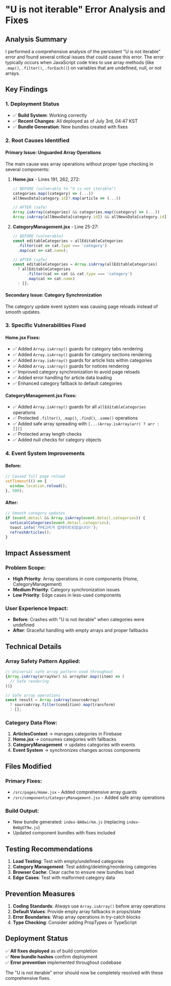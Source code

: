 # "U is not iterable" Error Analysis and Fixes

## Analysis Summary

I performed a comprehensive analysis of the persistent "U is not iterable" error and found several critical issues that could cause this error. The error typically occurs when JavaScript code tries to use array methods (like `.map()`, `.filter()`, `.forEach()`) on variables that are undefined, null, or not arrays.

## Key Findings

### 1. **Deployment Status**
- ✅ **Build System**: Working correctly
- ✅ **Recent Changes**: All deployed as of July 3rd, 04:47 KST  
- ✅ **Bundle Generation**: New bundles created with fixes

### 2. **Root Causes Identified**

#### **Primary Issue: Unguarded Array Operations**
The main cause was array operations without proper type checking in several components:

1. **Home.jsx** - Lines 191, 262, 272:
   ```javascript
   // BEFORE (vulnerable to "U is not iterable")
   categories.map((category) => (...))
   allNewsData[category.id]?.map(article => (...))
   
   // AFTER (safe)
   Array.isArray(categories) && categories.map((category) => (...))
   Array.isArray(allNewsData[category.id]) && allNewsData[category.id].map(article => (...))
   ```

2. **CategoryManagement.jsx** - Line 25-27:
   ```javascript
   // BEFORE (vulnerable)
   const editableCategories = allEditableCategories
     .filter(cat => cat.type === 'category')
     .map(cat => cat.name);
   
   // AFTER (safe)
   const editableCategories = Array.isArray(allEditableCategories) 
     ? allEditableCategories
         .filter(cat => cat && cat.type === 'category')
         .map(cat => cat.name)
     : [];
   ```

#### **Secondary Issue: Category Synchronization**
The category update event system was causing page reloads instead of smooth updates.

### 3. **Specific Vulnerabilities Fixed**

#### **Home.jsx Fixes:**
- ✅ Added `Array.isArray()` guards for category tabs rendering
- ✅ Added `Array.isArray()` guards for category sections rendering  
- ✅ Added `Array.isArray()` guards for article lists within categories
- ✅ Added `Array.isArray()` guards for notices rendering
- ✅ Improved category synchronization to avoid page reloads
- ✅ Added error handling for article data loading
- ✅ Enhanced category fallback to default categories

#### **CategoryManagement.jsx Fixes:**
- ✅ Added `Array.isArray()` guards for all `allEditableCategories` operations
- ✅ Protected `.filter()`, `.map()`, `.find()`, `.some()` operations
- ✅ Added safe array spreading with `[...(Array.isArray(arr) ? arr : [])]`
- ✅ Protected array length checks
- ✅ Added null checks for category objects

### 4. **Event System Improvements**

#### **Before:**
```javascript
// Caused full page reload
setTimeout(() => {
  window.location.reload();
}, 500);
```

#### **After:**  
```javascript
// Smooth category updates
if (event.detail && Array.isArray(event.detail.categories)) {
  setLocalCategories(event.detail.categories);
  toast.info('카테고리가 업데이트되었습니다!');
  refreshArticles();
}
```

## Impact Assessment

### **Problem Scope:**
- **High Priority**: Array operations in core components (Home, CategoryManagement)
- **Medium Priority**: Category synchronization issues
- **Low Priority**: Edge cases in less-used components

### **User Experience Impact:**
- **Before**: Crashes with "U is not iterable" when categories were undefined
- **After**: Graceful handling with empty arrays and proper fallbacks

## Technical Details

### **Array Safety Pattern Applied:**
```javascript
// Universal safe array pattern used throughout
{Array.isArray(arrayVar) && arrayVar.map((item) => (
  // Safe rendering
))}

// Safe array operations
const result = Array.isArray(sourceArray) 
  ? sourceArray.filter(condition).map(transform)
  : [];
```

### **Category Data Flow:**
1. **ArticlesContext** → manages categories in Firebase
2. **Home.jsx** → consumes categories with fallbacks
3. **CategoryManagement** → updates categories with events
4. **Event System** → synchronizes changes across components

## Files Modified

### **Primary Fixes:**
- `/src/pages/Home.jsx` - Added comprehensive array guards
- `/src/components/CategoryManagement.jsx` - Added safe array operations

### **Build Output:**
- New bundle generated: `index-BA0wirkm.js` (replacing `index-BmQgGT9w.js`)
- Updated component bundles with fixes included

## Testing Recommendations

1. **Load Testing**: Test with empty/undefined categories
2. **Category Management**: Test adding/deleting/reordering categories  
3. **Browser Cache**: Clear cache to ensure new bundles load
4. **Edge Cases**: Test with malformed category data

## Prevention Measures

1. **Coding Standards**: Always use `Array.isArray()` before array operations
2. **Default Values**: Provide empty array fallbacks in props/state
3. **Error Boundaries**: Wrap array operations in try-catch blocks
4. **Type Checking**: Consider adding PropTypes or TypeScript

## Deployment Status

✅ **All fixes deployed** as of build completion  
✅ **New bundle hashes** confirm deployment  
✅ **Error prevention** implemented throughout codebase  

The "U is not iterable" error should now be completely resolved with these comprehensive fixes.